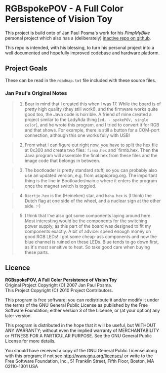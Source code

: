 RGBspokePOV - A Full Color Persistence of Vision Toy
====================================================
This project is build onto of Jan Paul Posma's work for his *PimpMyBike* personal project which also has a (deliberately) [inactive repo on github](http://github.com/abritinthebay/PimpMyBike).

This repo is intended, with his blessing, to turn his personal project into a well documented and hopefully improved codebase and hardware platform. 

## Project Goals ##
These can be read in the `roadmap.txt` file included with these source files.

### Jan Paul's Original Notes ###

> 1. Bear in mind that I created this when I was 17. While the board is of pretty high quality (they still work!), and the firmware works quite good too, the Java code is horrible. A friend of mine created a project similar to the LadyAda thing [`ed. - spokePOV, single color`], and he wrote this program, and I tried to convert it for RGB and that shows. For example, there is still a button for a COM-port connection, although this one works fully with USB!

> 2. From what I can figure out right now, you have to split the hex file at 0x300 and create two files: `firma.hex` and `firmb.hex. Then the Java program will assemble the final hex from these files and the image code that belongs in between.

> 3. The bootloader is pretty standard stuff, so you can probably also use an updated version, e.g. from usbpicprog.org. The important thing is the line in Bootloader/main.c where it enters the program once the magnet switch is toggled.

> 4. `Biertje.hex` is the (Heineken) star, and `haha.hex` is (I think) the Dutch flag at one side of the wheel, and a nuclear sign at the other side. :-)

> 5. I think that I've also got some components laying around here. Most interesting would be the components for the switching power supply, as this part of the board was designed to fit my components exactly. A bit of advice: spend enough money on good RGB LEDs! I got some cheap-ass components and now the blue channel is ruined on these LEDs. Blue tends to go down first, as it's most sensitive to heat. So take good care when buying these parts.

## Licence ##
**RGBspokePOV, A Full Color Persistence of Vision Toy**  
Original Project Copyright (C) 2007 Jan Paul Posma.  
This Project Copyright (C) 2010 Project Contributors.  

This program is free software; you can redistribute it and/or modify it under the terms of the GNU General Public License as published by the Free Software Foundation; either version 3 of the License, or (at your option) any later version.

This program is distributed in the hope that it will be useful, but WITHOUT ANY WARRANTY; without even the implied warranty of MERCHANTABILITY or FITNESS FOR A PARTICULAR PURPOSE.  See the GNU General Public License for more details.

You should have received a copy of the GNU General Public License along with this program; if not see http://www.gnu.org/licenses/ or write to the Free Software Foundation, Inc., 51 Franklin Street, Fifth Floor, Boston, MA 02110-1301  USA
